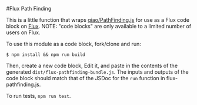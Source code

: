 #Flux Path Finding

This is a little function that wraps
[qiao/PathFinding.js](https://github.com/qiao/PathFinding.js) for use as a Flux
code block on [Flux](https://flux.io). NOTE: "code blocks" are only available
to a limited number of users on Flux.

To use this module as a code block, fork/clone and run:

```
$ npm install && npm run build
```

Then, create a new code block, Edit it, and paste in the contents of the
generated `dist/flux-pathfinding-bundle.js`. The inputs and outputs of the code
block should match that of the JSDoc for the `run` function in
flux-pathfinding.js.

To run tests, `npm run test`.
